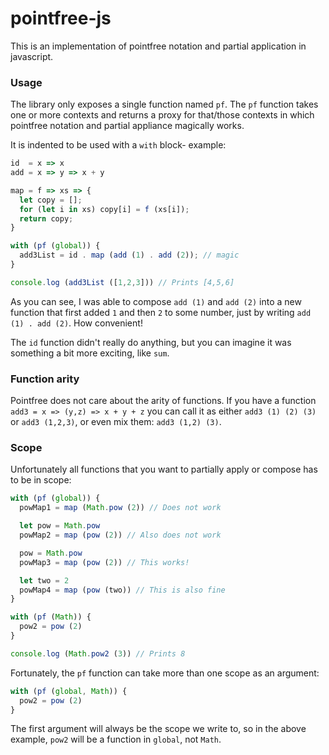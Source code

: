 # pointfree-js

This is an implementation of pointfree notation and partial application in javascript.


### Usage

The library only exposes a single function named `pf`. The `pf` function
takes one or more contexts and returns a proxy for that/those contexts in which pointfree
notation and partial appliance magically works.

It is indented to be used with a `with` block- example:

```javascript
id  = x => x
add = x => y => x + y

map = f => xs => {
  let copy = [];
  for (let i in xs) copy[i] = f (xs[i]);
  return copy;
}

with (pf (global)) {
  add3List = id . map (add (1) . add (2)); // magic
}

console.log (add3List ([1,2,3])) // Prints [4,5,6]
```

As you can see, I was able to compose `add (1)` and `add (2)` into a new function
that first added `1` and then `2` to some number, just by writing `add (1) . add (2)`. How convenient!

The `id` function didn't really do anything, but you can imagine it was something
a bit more exciting, like `sum`.


### Function arity

Pointfree does not care about the arity of functions. If you have a function
`add3 = x => (y,z) => x + y + z` you can call it as either `add3 (1) (2) (3)` or `add3 (1,2,3)`,
or even mix them: `add3 (1,2) (3)`.


### Scope

Unfortunately all functions that you want to partially apply or compose has to be in scope:

```javascript
with (pf (global)) {
  powMap1 = map (Math.pow (2)) // Does not work

  let pow = Math.pow
  powMap2 = map (pow (2)) // Also does not work

  pow = Math.pow
  powMap3 = map (pow (2)) // This works!

  let two = 2
  powMap4 = map (pow (two)) // This is also fine
}

with (pf (Math)) {
  pow2 = pow (2)
}

console.log (Math.pow2 (3)) // Prints 8
```

Fortunately, the `pf` function can take more than one scope as an argument:

```javascript
with (pf (global, Math)) {
  pow2 = pow (2)
}
```

The first argument will always be the scope we write to, so in the above
example, `pow2` will be a function in `global`, not `Math`.

